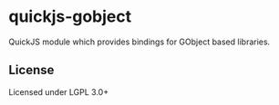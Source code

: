 # quickjs-gobject

QuickJS module which provides bindings for GObject based libraries.

## License

Licensed under LGPL 3.0+
